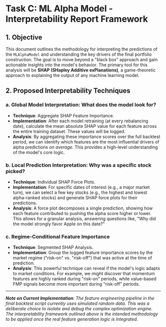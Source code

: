 # Task C: ML Alpha Model - Interpretability Report Framework

## 1. Objective
This document outlines the methodology for interpreting the predictions of the `MLAlphaModel` and understanding the key drivers of the final portfolio construction. The goal is to move beyond a "black box" approach and gain actionable insights into the model's behavior. The primary tool for this analysis will be **SHAP (SHapley Additive exPlanations)**, a game-theoretic approach to explaining the output of any machine learning model.

## 2. Proposed Interpretability Techniques

### a. Global Model Interpretation: What does the model look for?
- **Technique**: Aggregate SHAP Feature Importance.
- **Implementation**: After each model retraining (at every rebalancing date), calculate the mean absolute SHAP value for each feature across the entire training dataset. These values will be logged.
- **Analysis**: By aggregating these importance scores over the full backtest period, we can identify which features are the most influential drivers of alpha predictions *on average*. This provides a high-level understanding of the model's core logic.

### b. Local Prediction Interpretation: Why was a specific stock picked?
- **Technique**: Individual SHAP Force Plots.
- **Implementation**: For specific dates of interest (e.g., a major market turn), we can select a few key stocks (e.g., the highest and lowest alpha-ranked stocks) and generate SHAP force plots for their predictions.
- **Analysis**: A force plot decomposes a single prediction, showing how each feature contributed to pushing the alpha score higher or lower. This allows for a granular analysis, answering questions like, "Why did the model strongly favor Apple on this date?"

### c. Regime-Conditional Feature Importance
- **Technique**: Segmented SHAP Analysis.
- **Implementation**: Group the logged feature importance scores by the market regime ("risk-on" vs. "risk-off") that was active at the time of prediction.
- **Analysis**: This powerful technique can reveal if the model's logic adapts to market conditions. For example, we might discover that momentum features are highly ranked during "risk-on" periods, while value-based FMP signals become more important during "risk-off" periods.

---
***Note on Current Implementation***: *The feature engineering pipeline in the final backtest script currently uses simulated random data. This was a deliberate choice to isolate and debug the complex optimization engine. The interpretability framework outlined above is the intended methodology to be applied once the real feature generation logic is integrated.*